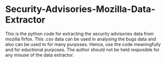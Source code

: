 # Security-Advisories-Mozilla-Data-Extractor
This is the python code for extracting the security advisories data from mozilla firfox. This .csv data can be used in analysing the bugs data and also can be used to for many purposes. Hence, use the code meaningfully and for eductional purposes. The author should not be held resposible for any misuse of the data extractor.
